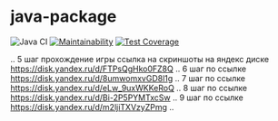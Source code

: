 # java-package

![Java CI](https://github.com/hexlet-boilerplates/java-package/workflows/Java%20CI/badge.svg)
[![Maintainability](https://api.codeclimate.com/v1/badges/bc953fb0ab378995dab3/maintainability)](https://codeclimate.com/github/hexlet-boilerplates/java-package/maintainability)
[![Test Coverage](https://api.codeclimate.com/v1/badges/bc953fb0ab378995dab3/test_coverage)](https://codeclimate.com/github/hexlet-boilerplates/java-package/test_coverage)

..
5 шаг прохождение игры ссылка на скриншоты на яндекс диске 
https://disk.yandex.ru/d/FTPsQgHko0FZ8Q
..
6 шаг по ссылке 
https://disk.yandex.ru/d/8umwomxvGD8l1g
..
7 шаг по ссылке 
https://disk.yandex.ru/d/eLw_9uxWKKeRoQ
..
8 шаг по ссылке 
https://disk.yandex.ru/d/Bi-2P5PYMTxcSw
..
9 шаг по ссылке 
https://disk.yandex.ru/d/m2ljiTXVzyZPmg
..
